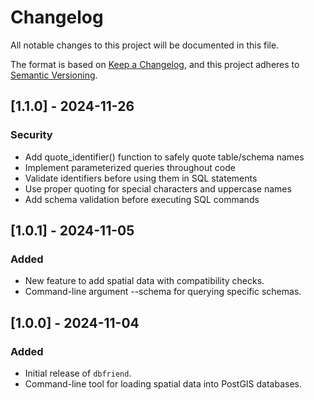 # Changelog

All notable changes to this project will be documented in this file.

The format is based on [Keep a Changelog](https://keepachangelog.com/), and this project adheres to [Semantic Versioning](https://semver.org/).

## [1.1.0] - 2024-11-26
### Security
- Add quote_identifier() function to safely quote table/schema names
- Implement parameterized queries throughout code
- Validate identifiers before using them in SQL statements
- Use proper quoting for special characters and uppercase names
- Add schema validation before executing SQL commands

## [1.0.1] - 2024-11-05
### Added
- New feature to add spatial data with compatibility checks.
- Command-line argument --schema for querying specific schemas.

## [1.0.0] - 2024-11-04
### Added
- Initial release of `dbfriend`.
- Command-line tool for loading spatial data into PostGIS databases.
